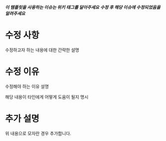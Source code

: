 ***이 템플릿을 사용하는 이슈는 위키 태그를 달아주세요***
***수정 후 해당 이슈에 수정되었음을 알려주세요***

# 수정 사항
수정하고자 하는 내용에 대한 간략한 설명


# 수정 이유
수정해야 하는 이유 설명

해당 내용이 타인에게 어떻게 도움이 될지 명시


# 추가 설명
위 내용으로 모자란 경우 추가합니다. 

